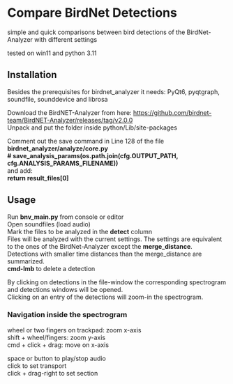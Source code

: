 # Compare BirdNet Detections
simple and quick comparisons between bird detections of the BirdNet-Analyzer with different settings  



tested on win11 and python 3.11



## Installation
Besides the prerequisites for birdnet_analyzer it needs:
PyQt6, pyqtgraph, soundfile, sounddevice and librosa  

Download the BirdNET-Analyzer from here:
https://github.com/birdnet-team/BirdNET-Analyzer/releases/tag/v2.0.0  
Unpack and put the folder inside python/Lib/site-packages

Comment out the save command in Line 128 of the file **birdnet_analyzer/analyze/core.py**  
**\# save_analysis_params(os.path.join(cfg.OUTPUT_PATH, cfg.ANALYSIS_PARAMS_FILENAME))**  
and add:  
**return result_files[0]**  

## Usage
Run **bnv_main.py** from console or editor  
Open soundfiles (load audio)  
Mark the files to be analyzed in the **detect** column  
Files will be analyzed with the current settings. The settings are equivalent to the ones of the BirdNet-Analyzer except the **merge_distance**.  
Detections with smaller time distances than the merge_distance are summarized.  
**cmd-lmb** to delete a detection  

By clicking on detections in the file-window the corresponding spectrogram and detections windows will be opened.  
Clicking on an entry of the detections will zoom-in the spectrogram.  

### Navigation inside the spectrogram
wheel or two fingers on trackpad: zoom x-axis  
shift + wheel/fingers: zoom y-axis  
cmd + click + drag: move on x-axis  

space or button to play/stop audio  
click to set transport  
click + drag-right to set section  






